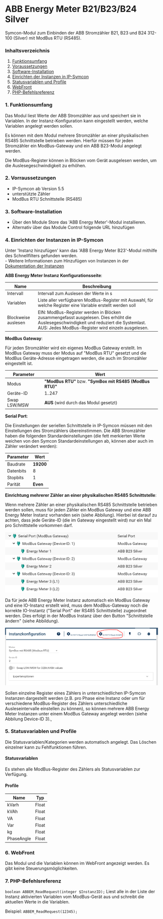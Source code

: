 # ABB Energy Meter B21/B23/B24 Silver
Symcon-Modul zum Einbinden der ABB Stromzähler B21, B23 und B24 312-100 (Silver) mit ModBus RTU (RS485).

### Inhaltsverzeichnis

1. [Funktionsumfang](#1-funktionsumfang)
2. [Voraussetzungen](#2-voraussetzungen)
3. [Software-Installation](#3-software-installation)
4. [Einrichten der Instanzen in IP-Symcon](#4-einrichten-der-instanzen-in-ip-symcon)
5. [Statusvariablen und Profile](#5-statusvariablen-und-profile)
6. [WebFront](#6-webfront)
7. [PHP-Befehlsreferenz](#7-php-befehlsreferenz)

### 1. Funktionsumfang

Das Modul liest Werte der ABB Stromzähler aus und speichert sie in Variablen. In der Instanz-Konfiguration kann eingestellt werden, welche Variablen angelegt werden sollen.

Es können mit dem Modul mehrere Stromzähler an einer physikalischen RS485 Schnittstelle betrieben werden. Hierfür müssen für jeden Stromzähler ein ModBus-Gateway und ein ABB B23-Modul angelegt werden.

Die ModBus-Register können in Blöcken vom Gerät ausgelesen werden, um die Auslesegeschwindigkeit zu erhöhen.

### 2. Vorraussetzungen

- IP-Symcon ab Version 5.5
- unterstützte Zähler
- ModBus RTU Schnittstelle (RS485)

### 3. Software-Installation

* Über den Module Store das 'ABB Energy Meter'-Modul installieren.
* Alternativ über das Module Control folgende URL hinzufügen

### 4. Einrichten der Instanzen in IP-Symcon

 Unter 'Instanz hinzufügen' kann das 'ABB Energy Meter B23'-Modul mithilfe des Schnellfilters gefunden werden.  
	- Weitere Informationen zum Hinzufügen von Instanzen in der [Dokumentation der Instanzen](https://www.symcon.de/service/dokumentation/konzepte/instanzen/#Instanz_hinzufügen)

__ABB Energy Meter Instanz Konfigurationsseite__:


|Name      | Beschreibung           |
|----------|------------------------|
|Intervall |Intervall zum Auslesen der Werte in s|
|Variablen |Liste aller verfügbaren ModBus-Register mit Auswahl, für welche Register eine Variable erstellt werden soll|
|Blockweise auslesen| EIN: ModBus-Register werden in Blöcken zusammengefasst ausgelesen. Dies erhöht die Auslesegeschwindigkeit und reduziert die Systemlast. AUS: Jedes ModBus-Register wird einzeln ausgelesen.|

__ModBus Gateway__:

Für jeden Stromzähler wird ein eigenes ModBus Gateway erstellt. Im ModBus Gateway muss der Modus auf "ModBus RTU" gesetzt und die ModBus Geräte-Adresse eingetragen werden, die auch im Stromzähler eingestellt ist.

|Parameter  |Wert   |
|-----------|-------|
|Modus   |**"ModBus RTU"** bzw. **"SymBox mit RS485 (ModBus RTU)"**|
|Geräte-ID   |1..247|
|Swap LSW/MSW|**AUS** (wird durch das Modul gesetzt)|

__Serial Port__:

Die Einstellungen der seriellen Schnittstelle in IP-Symcon müssen mit den Einstellungen des Stromzählers übereinstimmen. Die ABB Stromzähler haben die folgenden Standardeinstellungen (die fett merkierten Werte weichen von den Symcon Standardeinstellungen ab, können aber auch im Zähler verändert werden):

|Parameter  |Wert   |
|-----------|-------|
|Baudrate   |**19200**|
|Datenbits  |8      |
|Stopbits   |1      |
|Parität    |**Even** |

__Einrichtung mehrerer Zähler an einer physikalischen RS485 Schnittstelle__:

Wenn mehrere Zähler an einer physikalischen RS485 Schnittstelle betrieben werden sollen, muss für jeden Zähler ein ModBus Gateway und eine ABB Energy Meter Instanz vorhanden sein (siehe Abbilung). Hierbei ist darauf zu achten, dass jede Geräte-ID (die im Gateway eingestellt wird) nur ein Mal pro Schnittstelle vorkommen darf.

![Objektbaum](../imgs/object_tree.png)

Da für jede ABB Energy Meter Instanz automatisch ein ModBus Gateway und eine IO-Instanz erstellt wird, muss dem ModBus-Gateway noch die korrekte IO-Instantz ("Serial Port" der RS485 Schnittstelle) zugeordnet werden. Dies erfolgt in der ModBus Instanz über den Button "Schnittstelle ändern" (siehe Abbildung).

![ModBus Konfiguration](../imgs/modbus_config.png)

Sollen einzelne Register eines Zählers in unterschiedlichen IP-Symcon Instanzen dargestellt werden (z.B. pro Phase eine Instanz oder um für verschiedene ModBus-Register des Zählers unterschiedliche Ausleseintervalle einstellen zu können), so können mehrere ABB Energy Meter Instanzen unter einem ModBus Gateway angelegt werden (siehe Abbilung Device-ID 3).,


### 5. Statusvariablen und Profile

Die Statusvariablen/Kategorien werden automatisch angelegt. Das Löschen einzelner kann zu Fehlfunktionen führen.

#### Statusvariablen

Es stehen alle ModBus-Register des Zählers als Statusvariablen zur Verfügung.

#### Profile

Name   | Typ
------ | -------
kVarh  |Float
kVAh   |Float
VA     |Float
Var    |Float
kg     |Float
PhaseAngle|Float

### 6. WebFront

Das Modul und die Variablen können im WebFront angezeigt werden. Es gibt keine Steuerungsmöglichkeiten.

### 7. PHP-Befehlsreferenz

`boolean ABBEM_ReadRequest(integer $InstanzID);`
Liest alle in der Liste der Instanz aktivierten Variablen vom ModBus-Gerät aus und schreibt die aktuellen Werte in die Variablen.

Beispiel:
`ABBEM_ReadRequest(12345);`